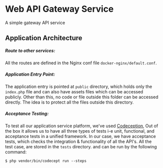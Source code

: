 # Web API Gateway Service

A simple gateway API service

## Application Architecture

##### Route to other services:

All the routes are defined in the Nginx conf file `docker-nginx/default.conf`.

##### Application Entry Point:

The application entry is pointed at `public` directory, which holds only the `index.php` file and can also have assets files which can be accessed publicly. Other than this, no code or file outside this folder can be accessed directly. The idea is to protect all the files outside this directory.

##### Acceptance Testing:

To test all our application service platform, we've used [Codeception](https://github.com/codeception/codeception), Out of the box it allows us to have all three types of tests i-e unit, functional, and acceptance tests in a unified framework. In our case, we have acceptance tests, which checks the integration & functionality of all the API's. All the test case, are stored in the `tests` directory. and can be run by the following command:

`$ php vendor/bin/codecept run --steps`

